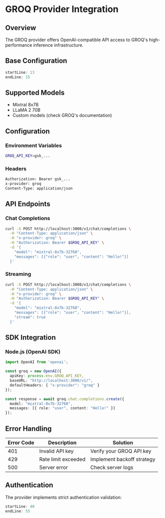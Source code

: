 # GROQ Provider Integration

## Overview
The GROQ provider offers OpenAI-compatible API access to GROQ's high-performance inference infrastructure.

## Base Configuration
```rust:src/providers/groq.rs
startLine: 13
endLine: 15
```

## Supported Models
- Mixtral 8x7B
- LLaMA 2 70B
- Custom models (check GROQ's documentation)

## Configuration

### Environment Variables
```bash
GROQ_API_KEY=gsk_...
```

### Headers
```bash
Authorization: Bearer gsk_...
x-provider: groq
Content-Type: application/json
```

## API Endpoints

### Chat Completions
```bash
curl -X POST http://localhost:3000/v1/chat/completions \
  -H "Content-Type: application/json" \
  -H "x-provider: groq" \
  -H "Authorization: Bearer $GROQ_API_KEY" \
  -d '{
    "model": "mixtral-8x7b-32768",
    "messages": [{"role": "user", "content": "Hello!"}]
  }'
```

### Streaming
```bash
curl -X POST http://localhost:3000/v1/chat/completions \
  -H "Content-Type: application/json" \
  -H "x-provider: groq" \
  -H "Authorization: Bearer $GROQ_API_KEY" \
  -d '{
    "model": "mixtral-8x7b-32768",
    "messages": [{"role": "user", "content": "Hello!"}],
    "stream": true
  }'
```

## SDK Integration

### Node.js (OpenAI SDK)
```typescript
import OpenAI from 'openai';

const groq = new OpenAI({
  apiKey: process.env.GROQ_API_KEY,
  baseURL: "http://localhost:3000/v1/",
  defaultHeaders: { "x-provider": "groq" }
});

const response = await groq.chat.completions.create({
  model: "mixtral-8x7b-32768",
  messages: [{ role: "user", content: "Hello!" }]
});
```

## Error Handling

| Error Code | Description | Solution |
|------------|-------------|----------|
| 401 | Invalid API key | Verify your GROQ API key |
| 429 | Rate limit exceeded | Implement backoff strategy |
| 500 | Server error | Check server logs |

## Authentication
The provider implements strict authentication validation:
```rust:src/providers/groq.rs
startLine: 40
endLine: 55
``` 